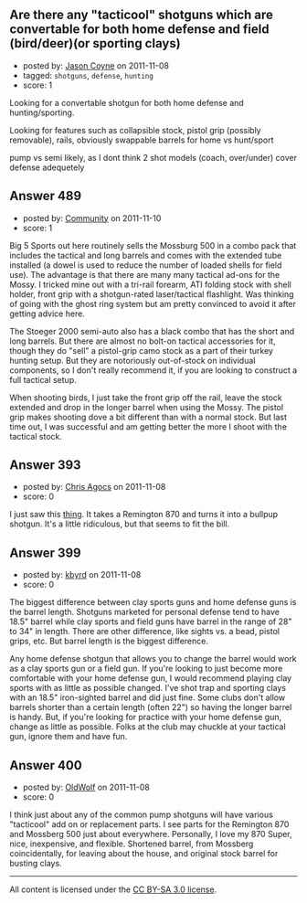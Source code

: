 ## Are there any "tacticool" shotguns which are convertable for both home defense and field (bird/deer)(or sporting clays)

- posted by: [Jason Coyne](https://stackexchange.com/users/-1/179-jason-coyne) on 2011-11-08
- tagged: `shotguns`, `defense`, `hunting`
- score: 1

Looking for a convertable shotgun for both home defense and hunting/sporting.

Looking for features such as collapsible stock, pistol grip (possibly removable), rails,
obviously swappable barrels for home vs hunt/sport

pump vs semi likely, as I dont think 2 shot models (coach, over/under) cover defense adequetely




## Answer 489

- posted by: [Community](https://stackexchange.com/users/-1/-1-community) on 2011-11-10
- score: 1

Big 5 Sports out here routinely sells the Mossburg 500 in a combo pack that includes the tactical and long barrels and comes with the extended tube installed (a dowel is used to reduce the number of loaded shells for field use). The advantage is that there are many many tactical ad-ons for the Mossy. I tricked mine out with a tri-rail forearm, ATI folding stock with shell holder, front grip with a shotgun-rated laser/tactical flashlight. Was thinking of going with the ghost ring system but am pretty convinced to avoid it after getting advice here.

The Stoeger 2000 semi-auto also has a black combo that has the short and long barrels. But there are almost no bolt-on tactical accessories for it, though they do "sell" a pistol-grip camo stock as a part of their turkey hunting setup. But they are notoriously out-of-stock on individual components, so I don't really recommend it, if you are looking to construct a full tactical setup.

When shooting birds, I just take the front grip off the rail, leave the stock extended and drop in the longer barrel when using the Mossy. The pistol grip makes shooting dove a bit different than with a normal stock. But last time out, I was successful and am getting better the more I shoot with the tactical stock.


## Answer 393

- posted by: [Chris Agocs](https://stackexchange.com/users/-1/12-chris-agocs) on 2011-11-08
- score: 0

<p>I just saw this <a href="http://www.bullpupunlimited.com/order" rel="nofollow">thing</a>. It takes a Remington 870 and turns it into a bullpup shotgun. It's a little ridiculous, but that seems to fit the bill.</p>



## Answer 399

- posted by: [kbyrd](https://stackexchange.com/users/-1/37-kbyrd) on 2011-11-08
- score: 0

The biggest difference between clay sports guns and home defense guns is the barrel length. Shotguns marketed for personal defense tend to have 18.5" barrel while clay sports and field guns have barrel in the range of 28" to 34" in length. There are other difference, like sights vs. a bead, pistol grips, etc. But barrel length is the biggest difference. 

Any home defense shotgun that allows you to change the barrel would work as a clay sports gun or a field gun. If you're looking to just become more comfortable with your home defense gun, I would recommend playing clay sports with as little as possible changed. I've shot trap and sporting clays with an 18.5" iron-sighted barrel and did just fine. Some clubs don't allow barrels shorter than a certain length (often 22") so having the longer barrel is handy. But, if you're looking for practice with your home defense gun, change as little as possible. Folks at the club may chuckle at your tactical gun, ignore them and have fun.


## Answer 400

- posted by: [OldWolf](https://stackexchange.com/users/-1/111-oldwolf) on 2011-11-08
- score: 0

I think just about any of the common pump shotguns will have various "tacticool" add on or replacement parts. I see parts for the Remington 870 and Mossberg 500 just about everywhere. Personally, I love my 870 Super, nice, inexpensive, and flexible. Shortened barrel, from Mossberg coincidentally, for leaving about the house, and original stock barrel for busting clays.



---

All content is licensed under the [CC BY-SA 3.0 license](https://creativecommons.org/licenses/by-sa/3.0/).
